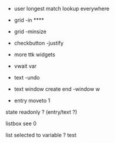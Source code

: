 + user longest match lookup everywhere

+ grid -in ****

+ grid -minsize

+ checkbutton -justify

+ more ttk widgets

+ vwait var

+ text -undo
+ text window create end -window w

+ entry moveto 1

state readonly ? (entry/text ?)

listbox see 0

list selected to variable ? test
